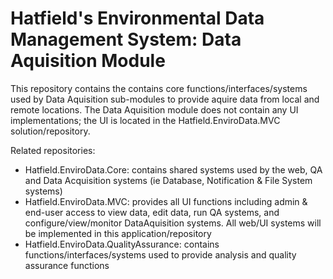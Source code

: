 # Hatfield's Environmental Data Management System: Data Aquisition Module  #

This repository contains the contains core functions/interfaces/systems used by Data Aquisition sub-modules to provide aquire data from local and remote locations. The Data Aquisition module does not contain any UI implementations; the UI is located in the Hatfield.EnviroData.MVC solution/repository.

Related repositories:
* Hatfield.EnviroData.Core: contains shared systems used by the web, QA and Data Acquisition systems (ie Database, Notification & File System systems)
*	Hatfield.EnviroData.MVC: provides all UI functions including admin & end-user access to view data, edit data, run QA systems, and configure/view/monitor DataAquisition systems. All web/UI systems will be implemented in this application/repository
*	Hatfield.EnviroData.QualityAssurance: contains functions/interfaces/systems used to provide analysis and quality assurance functions

